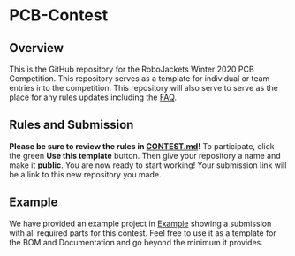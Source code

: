 # PCB-Contest

## Overview
This is the GitHub repository for the RoboJackets Winter 2020 PCB Competition. This repository serves as a template for individual or team entries into the competition. This repository will also serve to serve as the place for any rules updates including the [FAQ](CONTEST.md#faq).

## Rules and Submission
**Please be sure to review the rules in [CONTEST.md](CONTEST.md)!**
To participate, click the green **Use this template** button. Then give your repository a name and make it **public**. You are now ready to start working! Your submission link will be a link to this new repository you made.

## Example
We have provided an example project in [Example](Example) showing a submission with all required parts for this contest. Feel free to use it as a template for the BOM and Documentation and go beyond the minimum it provides.

